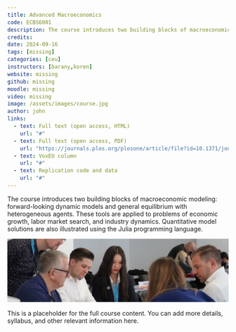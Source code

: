 ```yaml
---
title: Advanced Macroeconomics
code: ECBS6001
description: The course introduces two building blocks of macroeconomic modeling: forward-looking dynamic models and general equilibrium with heterogeneous agents. These tools are applied to problems of economic growth, labor market search, and industry dynamics. Quantitative model solutions are also illustrated using the Julia programming language.
credits: 
date: 2024-09-16
tags: [missing]
categories: [ceu]
instructors: [barany,koren]
website: missing
github: missing
moodle: missing
video: missing
image: /assets/images/course.jpg
author: john
links:
  - text: Full text (open access, HTML)
    url: "#"
  - text: Full text (open access, PDF)
    url: "https://journals.plos.org/plosone/article/file?id=10.1371/journal.pone.0239113&type=printable"
  - text: VoxEU column
    url: "#"
  - text: Replication code and data
    url: "#"
---
```


The course introduces two building blocks of macroeconomic modeling: forward-looking dynamic models and general equilibrium with heterogeneous agents. These tools are applied to problems of economic growth, labor market search, and industry dynamics. Quantitative model solutions are also illustrated using the Julia programming language.

![Lorem](/assets/images/content.jpg)

This is a placeholder for the full course content. You can add more details, syllabus, and other relevant information here.
